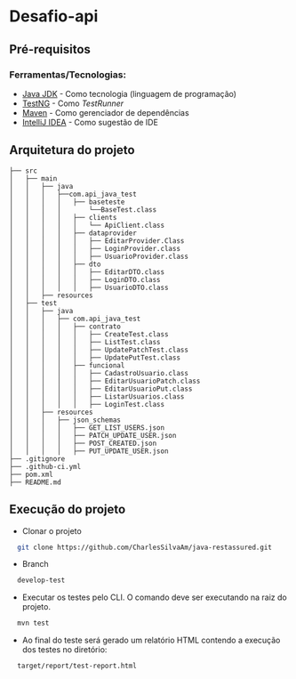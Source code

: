 # Desafio-api

## Pré-requisitos
### Ferramentas/Tecnologias:

- [Java JDK](https://www.oracle.com/java/technologies/javase/javase8-archive-downloads.html) - Como tecnologia (linguagem de programação)
- [TestNG](https://testng.org/) - Como _TestRunner_
- [Maven](https://maven.apache.org/) - Como gerenciador de dependências
- [IntelliJ IDEA](https://www.jetbrains.com/idea/download/) - Como sugestão de IDE

## Arquitetura do projeto
```
├── src
│   ├── main
│   │   ├── java
│   │   │   ├──com.api_java_test
│   │   │   │   ├── baseteste
│   │   │   │       └──BaseTest.class
│   │   │   │   ├── clients
│   │   │   │   │   └── ApiClient.class
│   │   │   │   ├── dataprovider
│   │   │   │   │   ├── EditarProvider.Class
│   │   │   │   │   ├── LoginProvider.class
│   │   │   │   │   ├── UsuarioProvider.class
│   │   │   │   ├── dto
│   │   │   │   │   ├── EditarDTO.class
│   │   │   │   │   ├── LoginDTO.class
│   │   │   │   │   ├── UsuarioDTO.class
│   │   ├── resources
│   ├── test
│   │   ├── java
│   │   │   ├── com.api_java_test
│   │   │   │   ├── contrato
│   │   │   │   │   ├── CreateTest.class
│   │   │   │   │   ├── ListTest.class
│   │   │   │   │   ├── UpdatePatchTest.class
│   │   │   │   │   ├── UpdatePutTest.class
│   │   │   │   ├── funcional
│   │   │   │   │   ├── CadastroUsuario.class
│   │   │   │   │   ├── EditarUsuarioPatch.class
│   │   │   │   │   ├── EditarUsuarioPut.class
│   │   │   │   │   ├── ListarUsuarios.class
│   │   │   │   │   ├── LoginTest.class
│   │   ├── resources
│   │   │   ├── json_schemas
│   │   │   │   ├── GET_LIST_USERS.json
│   │   │   │   ├── PATCH_UPDATE_USER.json
│   │   │   │   ├── POST_CREATED.json
│   │   │   │   ├── PUT_UPDATE_USER.json
├── .gitignore
├── .github-ci.yml
├── pom.xml
├── README.md
```

## Execução do projeto

- Clonar o projeto
```bash
  git clone https://github.com/CharlesSilvaAm/java-restassured.git
```
- Branch
```bash
  develop-test
```
- Executar os testes pelo CLI. O comando deve ser executando na raiz do projeto.
```bash
  mvn test
```
- Ao final do teste será gerado um relatório HTML contendo a execução dos testes no diretório:
```bash
  target/report/test-report.html
```